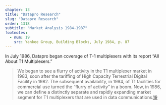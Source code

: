 ```yaml
---
chapter: 13
title: "Datapro Research"
slug: "Datapro Research"
order: 1318
subtitle: "Market Analysis 1984-1987"
footnotes:
  - num: 19
    src: Yankee Group, Building Blocks, July 1984, p. 87
---
```


In July 1986, Datapro began coverage of T-1 multiplexers with its report “All About T1 Multiplexers.”

>We began to see a flurry of activity in the T1 multiplexer market in 1983, soon after the tariffing of High Capacity Terrestrial Digital Facility in 1982. The subsequent availability, in 1984, of T1 facilities for commercial use turned the “flurry of activity” in a boom. Now, in 1986, we can define a distinctly separate and rapidly expanding market segment for T1 multiplexers that are used in data communications.<a name="fnloc19" href="#fn19">19</a>
